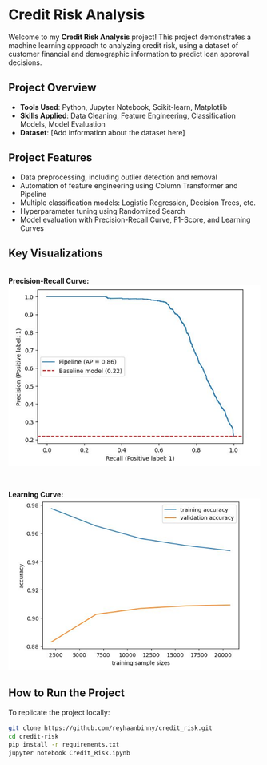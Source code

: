 # Credit Risk Analysis

Welcome to my **Credit Risk Analysis** project! This project demonstrates a machine learning approach to analyzing credit risk, using a dataset of customer financial and demographic information to predict loan approval decisions.

## Project Overview

- **Tools Used**: Python, Jupyter Notebook, Scikit-learn, Matplotlib
- **Skills Applied**: Data Cleaning, Feature Engineering, Classification Models, Model Evaluation
- **Dataset**: [Add information about the dataset here]

## Project Features

- Data preprocessing, including outlier detection and removal
- Automation of feature engineering using Column Transformer and Pipeline
- Multiple classification models: Logistic Regression, Decision Trees, etc.
- Hyperparameter tuning using Randomized Search
- Model evaluation with Precision-Recall Curve, F1-Score, and Learning Curves

## Key Visualizations
<br>**Precision-Recall Curve:**<br>
![Precision-Recall Curve](/images/precision_recall_curve.JPG)

<br>

**Learning Curve:**<br>
![Learning Curve](/images/learning_curve.JPG)

## How to Run the Project

To replicate the project locally:

```bash
git clone https://github.com/reyhaanbinny/credit_risk.git
cd credit-risk
pip install -r requirements.txt
jupyter notebook Credit_Risk.ipynb
